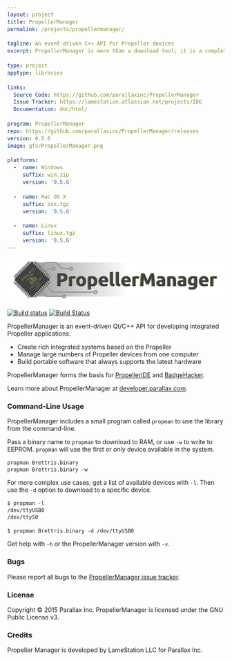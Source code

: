 ```yaml
---
layout: project
title: PropellerManager
permalink: /projects/propellermanager/

tagline: An event-driven C++ API for Propeller devices
excerpt: PropellerManager is more than a download tool; it is a complete API and toolset for managing Propeller devices, no matter where they are.

type: project
apptype: libraries

links:
  Source Code: https://github.com/parallaxinc/PropellerManager
  Issue Tracker: https://lamestation.atlassian.net/projects/IDE
  Documentation: doc/html/

program: PropellerManager
repo: https://github.com/parallaxinc/PropellerManager/releases
version: 0.5.6
image: gfx/PropellerManager.png

platforms:
  -  name: Windows
     suffix: win.zip
     version: '0.5.6'

  -  name: Mac OS X
     suffix: osx.tgz
     version: '0.5.6'

  -  name: Linux
     suffix: linux.tgz
     version: '0.5.6'
---
```


![logo](gfx/PropellerManager.png)

[![Build status](https://ci.appveyor.com/api/projects/status/8mwhkfrbnvuwlo1m?svg=true)](https://ci.appveyor.com/project/bweir/propellermanager) [![Build Status](https://travis-ci.org/parallaxinc/PropellerManager.svg)](https://travis-ci.org/parallaxinc/PropellerManager)

PropellerManager is an event-driven Qt/C++ API for developing integrated Propeller applications.

- Create rich integrated systems based on the Propeller
- Manage large numbers of Propeller devices from one computer
- Build portable software that always supports the latest hardware

PropellerManager forms the basis for [PropellerIDE](https://github.com/parallaxinc/PropellerIDE) and [BadgeHacker](https://github.com/parallaxinc/BadgeHacker).

Learn more about PropellerManager at [developer.parallax.com](http://developer.parallax.com/projects/propellermanager/doc/html/).

### Command-Line Usage

PropellerManager includes a small program called `propman` to use the library from the command-line.

Pass a binary name to `propman` to download to RAM, or use `-w` to write to EEPROM. `propman` will use the first or only device available in the system.

    propman Brettris.binary
    propman Brettris.binary -w

For more complex use cases, get a list of available devices with `-l`. Then use the `-d` option to download to a specific device.

    $ propman -l
    /dev/ttyUSB0
    /dev/ttyS0

    $ propman Brettris.binary -d /dev/ttyUSB0

Get help with `-h` or the PropellerManager version with `-v`.

### Bugs

Please report all bugs to the [PropellerManager issue tracker](https://lamestation.atlassian.net/projects/PROPMAN/issues).

### License

Copyright © 2015 Parallax Inc. PropellerManager is licensed under the GNU Public License v3.

### Credits

Propeller Manager is developed by LameStation LLC for Parallax Inc.


